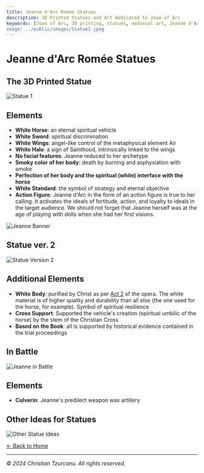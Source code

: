 ```yaml
---
title: Jeanne d'Arc Romée Statues
description: 3D Printed Statues and Art dedicated to Joan of Arc
keywords: [Joan of Arc, 3D printing, statues, medieval art, Jeanne d'Arc]
image: ../public/images/Statue1.jpeg
---
```


# Jeanne d'Arc Romée Statues

## The 3D Printed Statue

![Statue 1](../public/images/Statue1.jpeg)

## Elements

- **White Horse**: an eternal spiritual vehicle
- **White Sword**: spiritual discrimination
- **White Wings**: angel-like control of the metaphysical element Air
- **White Halo**: a sign of Sainthood, intrinsically linked to the wings
- **No facial features**: Jeanne reduced to her archetype
- **Smoky color of her body**: death by burning and asphyxiation with smoke
- **Perfection of her body and the spiritual (white) interface with the horse**
- **White Standard**: the symbol of strategy and eternal objective
- **Action Figure**: Jeanne d'Arc in the form of an action figure is true to her calling. It activates the ideals of fortitude, action, and loyalty to ideals in the target audience. We should not forget that Jeanne herself was at the age of playing with dolls when she had her first visions.

![Jeanne Banner](../public/images/Jeanne-banner_s.png)

## Statue ver. 2

![Statue Version 2](../public/images/2024-06-06-statue.jpg)

## Additional Elements

- **White Body**: purified by Christ as per [Act 2](https://youtu.be/ujWAriq0FT4?si=RSRuSUrB1Ziq92j2&t=30) of the opera. The white material is of higher quality and durability than all else (the one used for the horse, for example). Symbol of spiritual resilience
- **Cross Support**: Supported the vehicle's creation (spiritual umbilic of the horse) by the stem of the Christian Cross
- **Based on the Book**: all is supported by historical evidence contained in the trial proceedings

## In Battle

![Jeanne in Battle](../public/images/JeanneBattle.jpg)

## Elements

- **Culverin**: Jeanne's predilect weapon was artillery

## Other Ideas for Statues

![Other Statue Ideas](../public/images/2024-06-05.jpg)

[← Back to Home](/)

---

*© 2024 Christian Tzurcanu. All rights reserved.*
